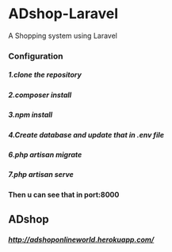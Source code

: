 # ADshop-Laravel
A Shopping system using Laravel


### Configuration<br />

##### 1.clone the repository<br />
##### 2.composer install<br />
##### 3.npm install<br />
##### 4.Create database and update that in .env file<br />
##### 6.php artisan migrate<br />
##### 7.php artisan serve<br />

#### Then u can see that in port:8000<br />

## ADshop
##### http://adshoponlineworld.herokuapp.com/
